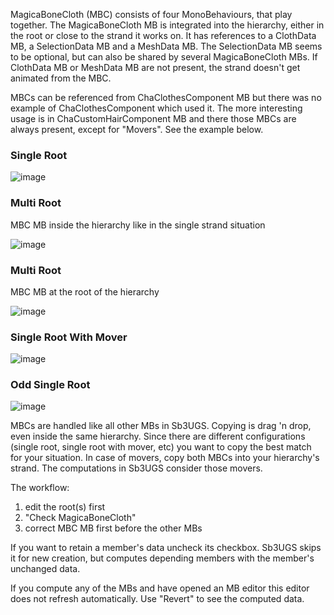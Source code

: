 MagicaBoneCloth (MBC) consists of four MonoBehaviours, that play together. The MagicaBoneCloth MB is integrated into the hierarchy, either in the root or close to the strand it works on. It has references to a ClothData MB, a SelectionData MB and a MeshData MB. The SelectionData MB seems to be optional, but can also be shared by several MagicaBoneCloth MBs. If ClothData MB or MeshData MB are not present, the strand doesn't get animated from the MBC.

MBCs can be referenced from ChaClothesComponent MB but there was no example of ChaClothesComponent which used it. The more interesting usage is in ChaCustomHairComponent MB and there those MBCs are always present, except for "Movers". See the example below.


### Single Root

![image](https://github.com/enimaroah-cubic/Sb3UGS/assets/104311725/ad8c9244-6a61-40bc-b87b-5d924a397f07)



### Multi Root

MBC MB inside the hierarchy like in the single strand situation


![image](https://github.com/enimaroah-cubic/Sb3UGS/assets/104311725/1ff09f94-7428-4b95-b6fd-bfca04b3ce68)



### Multi Root

MBC MB at the root of the hierarchy


![image](https://github.com/enimaroah-cubic/Sb3UGS/assets/104311725/480f57fd-2d98-497a-9e2d-8382d7029892)



### Single Root With Mover

![image](https://github.com/enimaroah-cubic/Sb3UGS/assets/104311725/d3fdc6d0-64f4-4241-a11c-4d27da04d506)



### Odd Single Root

![image](https://github.com/enimaroah-cubic/Sb3UGS/assets/104311725/b14717c2-7b33-4b1f-b689-66a2957bb052)



MBCs are handled like all other MBs in Sb3UGS. Copying is drag 'n drop, even inside the same hierarchy. Since there are different configurations (single root, single root with mover, etc) you want to copy the best match for your situation. In case of movers, copy both MBCs into your hierarchy's strand. The computations in Sb3UGS consider those movers.

The workflow:
1. edit the root(s) first
2. "Check MagicaBoneCloth"
3. correct MBC MB first before the other MBs

If you want to retain a member's data uncheck its checkbox. Sb3UGS skips it for new creation, but computes depending members with the member's unchanged data.

If you compute any of the MBs and have opened an MB editor this editor does not refresh automatically. Use "Revert" to see the computed data.